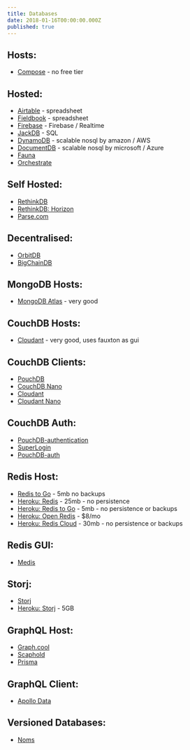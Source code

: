 ```yaml
---
title: Databases
date: 2018-01-16T00:00:00.000Z
published: true
---
```



## Hosts:

- [Compose](https://www.compose.com) - no free tier

## Hosted:

- [Airtable](https://airtable.com) - spreadsheet
- [Fieldbook](https://fieldbook.com/?ref=producthunt) - spreadsheet
- [Firebase](https://firebase.google.com) - Firebase / Realtime
- [JackDB](https://www.jackdb.com) - SQL
- [DynamoDB](https://aws.amazon.com/dynamodb/) - scalable nosql by amazon / AWS
- [DocumentDB](https://azure.microsoft.com/en-us/services/documentdb/) - scalable nosql by microsoft / Azure
- [Fauna](https://fauna.com)
- [Orchestrate](https://orchestrate.io/?ref=producthunt)

## Self Hosted:

- [RethinkDB](https://rethinkdb.com)
- [RethinkDB: Horizon](http://horizon.io)
- [Parse.com](http://parse.com)

## Decentralised:

- [OrbitDB](https://github.com/orbitdb/orbit-db)
- [BigChainDB](https://www.bigchaindb.com/?ref=producthunt)

## MongoDB Hosts:

- [MongoDB Atlas](https://www.mongodb.com/cloud/atlas/pricing) - very good

## CouchDB Hosts:

- [Cloudant](https://cloudant.com/product/pricing/) - very good, uses fauxton as gui

## CouchDB Clients:

- [PouchDB](https://pouchdb.com)
- [CouchDB Nano](https://github.com/apache/couchdb-nano)
- [Cloudant](https://github.com/cloudant/nodejs-cloudant)
- [Cloudant Nano](https://www.npmjs.com/package/cloudant-nano)

## CouchDB Auth:

- [PouchDB-authentication](https://github.com/nolanlawson/pouchdb-authentication)
- [SuperLogin](https://github.com/colinskow/superlogin)
- [PouchDB-auth](https://github.com/pouchdb/pouchdb-auth)

## Redis Host:

- [Redis to Go](https://redistogo.com) - 5mb no backups
- [Heroku: Redis](https://elements.heroku.com/addons/heroku-redis) - 25mb - no persistence
- [Heroku: Redis to Go](https://elements.heroku.com/addons/redistogo) - 5mb - no persistence or backups
- [Heroku: Open Redis](https://elements.heroku.com/addons/openredis) - $8/mo
- [Heroku: Redis Cloud](https://elements.heroku.com/addons/rediscloud) - 30mb - no persistence or backups

## Redis GUI:

- [Medis](https://github.com/luin/medis)

## Storj:

- [Storj](https://storj.io/)
- [Heroku: Storj](https://elements.heroku.com/addons/storj) - 5GB

## GraphQL Host:

- [Graph.cool](https://www.graph.cool)
- [Scaphold](https://scaphold.io/?ref=producthunt)
- [Prisma](https://www.prismagraphql.com/)

## GraphQL Client:

- [Apollo Data](http://www.apollodata.com)

## Versioned Databases:

- [Noms](https://github.com/attic-labs/noms)
